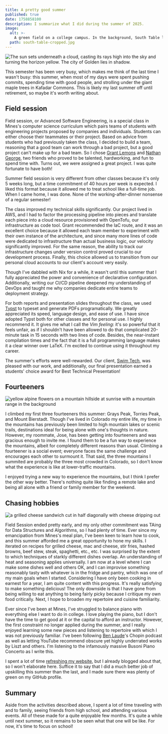 ```yaml
---
title: A pretty good summer
published: true
date: 1758858100
description: I summarize what I did during the summer of 2025.
image:
  alt: >-
    A green field on a college campus. In the background, South Table lies underneath a large cumulonimbus cloud.
  path: south-table-cropped.jpg
---
```


![The sun sets underneath a cloud, casting its rays high into the sky and turning the horizon yellow. The city of Golden lies in shadow.](view-from-south-table.jpg "I love watching sunsets, especially from the top of South Table.")

This semester has been very busy, which makes me think of the last time I
wasn't busy: this summer, when most of my days were spent pushing commits,
spending time with good people, and strolling under the giant maple trees in
Kafadar Commons. This is likely my last summer off until retirement, so maybe
it's worth writing about.

## Field session

Field session, or Advanced Software Engineering, is a special class in Mines's
computer science curriculum which pairs teams of students with engineering
projects proposed by companies and individuals. Students can either choose
their teammates or their project. Based on advice from students who had
previously taken the class, I decided to build a team, reasoning that a good
team can work through a bad project, but a good project can't make up for a bad
team. So I chose [Grant Lemons](https://grantlemons.com/) and [Nathan
George](https://www.whimsicalcode.com/), two friends who proved to be talented,
hardworking, and fun to spend time with. Turns out, we were assigned a great
project. I was quite fortunate to have both!

Summer field session is very different from other classes because it's only 5
weeks long, but a time commitment of 40 hours per week is expected. I liked
this format because it allowed me to treat school like a full-time job. When I
came home, I was done. None of the working-after-dinner nonsense of a regular
semester!

The class improved my technical skills significantly. Our project lived
in AWS, and I had to factor the processing pipeline into pieces and translate
each piece into a cloud resource provisioned with OpenTofu, our infrastructure
as code tool. Grant recommended the IaC route, and it was an excellent choice
because it allowed each team member to experiment with their own instance of
the architecture, and since many more lines of code were dedicated to
infrastructure than actual business logic, our velocity significantly improved.
For the same reason, the ability to track our infrastructure changes under
version control proved crucial to our development process. Finally, this choice
allowed us to transition from our personal cloud accounts to our client's
account very easily.

Though I've dabbled with Nix for a while, it wasn't until this summer that I
fully appreciated the power and convenience of declarative configuration.
Additionally, writing our CI/CD pipeline deepened my understanding of DevOps
and taught me why companies dedicate entire teams to deployment strategy.

For both reports and presentation slides throughout the class, we used
[Typst](https://typst.app/) to typeset and generate PDFs programatically. We
greatly appreciated its speed, language design, and ease of use. I have since
adopted Typst both for other classes and for personal use. I highly recommend
it. It gives me what I call the _Vim feeling_: it's so powerful that it feels
unfair, as if I shouldn't have been allowed to do that complicated 20-minute
task in 15 seconds with two lines of code. Besides, the near-instant
compilation times and the fact that it is a full programming language makes it
a clear winner over LaTeX. I'm excited to continue using it throughout my
career.

The summer's efforts were well-rewarded. Our client, [Swim
Tech](https://swimtechsport.com/), was pleased with our work, and additionally,
our final presentation earned a students' choice award for Best Technical
Presentation!

## Fourteeners

![yellow alpine flowers on a mountain hillside at sunrise with a mountain range in the background](flowers.jpg "The mountains at golden hour are a special experience for me.")

I climbed my first three fourteeners this summer: Grays Peak, Torries Peak, and
Mount Bierstadt. Though I've lived in Colorado my entire life, my time in the
mountains has previously been limited to high mountain lakes or scenic trails,
destinations ideal for being alone with one's thoughts in nature. However, my
roommate, Jose, has been getting into fourteeners and was gracious enough to
invite me. I found them to be a fun way to experience the mountains, albeit for
completely different reasons than usual. Climbing a fourteener is a social
event; everyone faces the same challenge and encourages each other to surmount
it. That said, the three mountains I summited are probably the three most
crowded in Colorado, so I don't know what the experience is like at
lower-traffic mountains.

I enjoyed trying a new way to experience the mountains, but I think I prefer
the other way better. There's nothing quite like finding a remote lake and
being all alone with a friend or family member for the weekend.

## Chasing hobbies

![a grilled cheese sandwich cut in half diagonally with cheese dripping out](grilled-cheese.jpg "The secret to grilled cheese is patience. (Extra butter doesn't hurt, either.)")

Field Session ended pretty early, and my only other commitment was TAing for
Data Structures and Algorithms, so I had plenty of time. Ever since my
emancipation from Mines's meal plan, I've been keen to learn how to cook, and
this summer afforded me a great opportunity to hone my skills. I iterated on
recipes for grilled cheese, mac and cheese, stir fries, hashed browns, beef
stew, steak, spaghetti, etc., etc. I was surprised by the extent to which
techniques of starkly different dishes overlap. An understanding of heat and
seasoning applies universally. I am now at a level where I can make some dishes
well and others OK, and I can improvise something reasonably tasty with
whatever is in the fridge and pantry, which was one of my main goals when I
started. Considering I have only been cooking in earnest for a year, I am quite
content with this progress. It's really satisfying to make something delicious!
The only downside is that I have gone from being willing to eat anything to
being fairly picky because I critique my own food critically. Next, I hope to
broaden my repertoire and cuisine familiarity.

Ever since I've been at Mines, I've struggled to balance piano with everything else I
want to do in college. I love playing the piano, but I don't have the time to
get good at it or the capital to afford an instructor. However, the first
constraint no longer applied during the summer, and I really enjoyed learning
some new pieces and listening to repertoire with which I was not previously
familiar. I've been following [Ben Laude](https://www.youtube.com/@benlawdy)'s
Chopin podcast as well as letting YouTube recommend obscure yet highly
underrated works by Liszt and others. I'm listening to the infamously massive
Busoni Piano Concerto as I write this.

I spent a lot of time [refreshing my
website](https://byronsharman.com/blog/website-takeaways), but I already
blogged about that, so I won't elaborate here. Suffice it to say that I did a
much better job of upskilling this summer than the last, and I made sure there
was plenty of green on my GitHub profile.

## Summary

Aside from the activities described above, I spent a lot of time traveling with
and to family, seeing friends from high school, and attending various events.
All of these made for a quite enjoyable few months. It's quite a while until
next summer, so it remains to be seen what that one will be like. For now, it's
time to focus on school!
